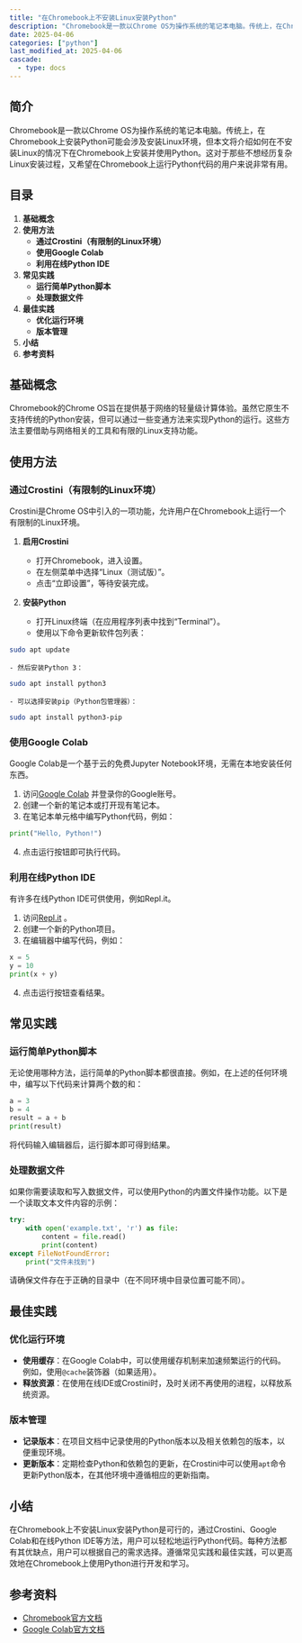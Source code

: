 ```yaml
---
title: "在Chromebook上不安装Linux安装Python"
description: "Chromebook是一款以Chrome OS为操作系统的笔记本电脑。传统上，在Chromebook上安装Python可能会涉及安装Linux环境，但本文将介绍如何在不安装Linux的情况下在Chromebook上安装并使用Python。这对于那些不想经历复杂Linux安装过程，又希望在Chromebook上运行Python代码的用户来说非常有用。"
date: 2025-04-06
categories: ["python"]
last_modified_at: 2025-04-06
cascade:
  - type: docs
---
```



## 简介
Chromebook是一款以Chrome OS为操作系统的笔记本电脑。传统上，在Chromebook上安装Python可能会涉及安装Linux环境，但本文将介绍如何在不安装Linux的情况下在Chromebook上安装并使用Python。这对于那些不想经历复杂Linux安装过程，又希望在Chromebook上运行Python代码的用户来说非常有用。

<!-- more -->
## 目录
1. **基础概念**
2. **使用方法**
    - **通过Crostini（有限制的Linux环境）**
    - **使用Google Colab**
    - **利用在线Python IDE**
3. **常见实践**
    - **运行简单Python脚本**
    - **处理数据文件**
4. **最佳实践**
    - **优化运行环境**
    - **版本管理**
5. **小结**
6. **参考资料**

## 基础概念
Chromebook的Chrome OS旨在提供基于网络的轻量级计算体验。虽然它原生不支持传统的Python安装，但可以通过一些变通方法来实现Python的运行。这些方法主要借助与网络相关的工具和有限的Linux支持功能。

## 使用方法

### 通过Crostini（有限制的Linux环境）
Crostini是Chrome OS中引入的一项功能，允许用户在Chromebook上运行一个有限制的Linux环境。

1. **启用Crostini**
    - 打开Chromebook，进入设置。
    - 在左侧菜单中选择“Linux（测试版）”。
    - 点击“立即设置”，等待安装完成。

2. **安装Python**
    - 打开Linux终端（在应用程序列表中找到“Terminal”）。
    - 使用以下命令更新软件包列表：
```bash
sudo apt update
```
    - 然后安装Python 3：
```bash
sudo apt install python3
```
    - 可以选择安装pip（Python包管理器）：
```bash
sudo apt install python3-pip
```

### 使用Google Colab
Google Colab是一个基于云的免费Jupyter Notebook环境，无需在本地安装任何东西。

1. 访问[Google Colab](https://colab.research.google.com/) 并登录你的Google账号。
2. 创建一个新的笔记本或打开现有笔记本。
3. 在笔记本单元格中编写Python代码，例如：
```python
print("Hello, Python!")
```
4. 点击运行按钮即可执行代码。

### 利用在线Python IDE
有许多在线Python IDE可供使用，例如Repl.it。

1. 访问[Repl.it](https://repl.it/) 。
2. 创建一个新的Python项目。
3. 在编辑器中编写代码，例如：
```python
x = 5
y = 10
print(x + y)
```
4. 点击运行按钮查看结果。

## 常见实践

### 运行简单Python脚本
无论使用哪种方法，运行简单的Python脚本都很直接。例如，在上述的任何环境中，编写以下代码来计算两个数的和：
```python
a = 3
b = 4
result = a + b
print(result)
```
将代码输入编辑器后，运行脚本即可得到结果。

### 处理数据文件
如果你需要读取和写入数据文件，可以使用Python的内置文件操作功能。以下是一个读取文本文件内容的示例：
```python
try:
    with open('example.txt', 'r') as file:
        content = file.read()
        print(content)
except FileNotFoundError:
    print("文件未找到")
```
请确保文件存在于正确的目录中（在不同环境中目录位置可能不同）。

## 最佳实践

### 优化运行环境
- **使用缓存**：在Google Colab中，可以使用缓存机制来加速频繁运行的代码。例如，使用`@cache`装饰器（如果适用）。
- **释放资源**：在使用在线IDE或Crostini时，及时关闭不再使用的进程，以释放系统资源。

### 版本管理
- **记录版本**：在项目文档中记录使用的Python版本以及相关依赖包的版本，以便重现环境。
- **更新版本**：定期检查Python和依赖包的更新，在Crostini中可以使用`apt`命令更新Python版本，在其他环境中遵循相应的更新指南。

## 小结
在Chromebook上不安装Linux安装Python是可行的，通过Crostini、Google Colab和在线Python IDE等方法，用户可以轻松地运行Python代码。每种方法都有其优缺点，用户可以根据自己的需求选择。遵循常见实践和最佳实践，可以更高效地在Chromebook上使用Python进行开发和学习。

## 参考资料
- [Chromebook官方文档](https://support.google.com/chromebook/answer/9145439?hl=zh-Hans)
- [Google Colab官方文档](https://colab.research.google.com/notebooks/intro.ipynb)